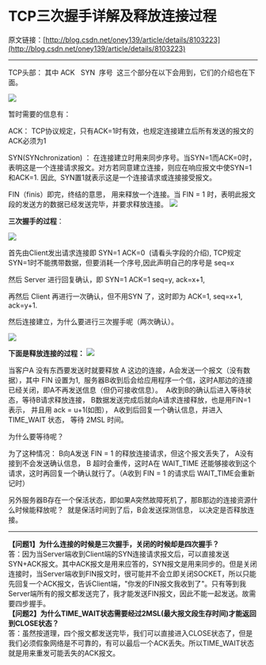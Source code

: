 # TCP三次握手详解及释放连接过程

原文链接：[http://blog.csdn.net/oney139/article/details/8103223](http://blog.csdn.net/oney139/article/details/8103223)

---

TCP头部： 其中 ACK   SYN  序号  这三个部分在以下会用到，它们的介绍也在下面。  


![](http://img.my.csdn.net/uploads/201210/23/1350984283_5857.jpg)

暂时需要的信息有：

ACK： TCP协议规定，只有ACK=1时有效，也规定连接建立后所有发送的报文的ACK必须为1

SYN\(SYNchronization\) ： 在连接建立时用来同步序号。当SYN=1而ACK=0时，表明这是一个连接请求报文。对方若同意建立连接，则应在响应报文中使SYN=1和ACK=1. 因此,  SYN置1就表示这是一个连接请求或连接接受报文。

FIN（finis）即完，终结的意思， 用来释放一个连接。当 FIN = 1 时，表明此报文段的发送方的数据已经发送完毕，并要求释放连接。
![](http://img.my.csdn.net/uploads/201210/23/1350984685_4221.jpg)

  
**三次握手的过程**：

![](http://img.my.csdn.net/uploads/201210/23/1350985085_3123.jpg)

首先由Client发出请求连接即 SYN=1 ACK=0  \(请看头字段的介绍\), TCP规定SYN=1时不能携带数据，但要消耗一个序号,因此声明自己的序号是 seq=x

然后 Server 进行回复确认，即 SYN=1 ACK=1 seq=y, ack=x+1,

再然后 Client 再进行一次确认，但不用SYN 了，这时即为 ACK=1, seq=x+1, ack=y+1.

然后连接建立，为什么要进行三次握手呢（两次确认）。

![](http://img.my.csdn.net/uploads/201210/23/1350985432_2318.jpg)

**下面是释放连接的过程：**
![](http://img.my.csdn.net/uploads/201210/23/1350990937_5362.jpg)  


当客户A 没有东西要发送时就要释放 A 这边的连接，A会发送一个报文（没有数据），其中 FIN 设置为1,  服务器B收到后会给应用程序一个信，这时A那边的连接已经关闭，即A不再发送信息（但仍可接收信息）。  A收到B的确认后进入等待状态，等待B请求释放连接， B数据发送完成后就向A请求连接释放，也是用FIN=1 表示， 并且用 ack = u+1\(如图）， A收到后回复一个确认信息，并进入 TIME\_WAIT 状态， 等待 2MSL 时间。

为什么要等待呢？

为了这种情况： B向A发送 FIN = 1 的释放连接请求，但这个报文丢失了， A没有接到不会发送确认信息， B 超时会重传，这时A在 WAIT\_TIME 还能够接收到这个请求，这时再回复一个确认就行了。（A收到 FIN = 1 的请求后 WAIT\_TIME会重新记时）

另外服务器B存在一个保活状态，即如果A突然故障死机了，那B那边的连接资源什么时候能释放呢？  就是保活时间到了后，B会发送探测信息， 以决定是否释放连接。  

---
**【问题1】为什么连接的时候是三次握手，关闭的时候却是四次握手？**  
答：因为当Server端收到Client端的SYN连接请求报文后，可以直接发送SYN+ACK报文。其中ACK报文是用来应答的，SYN报文是用来同步的。但是关闭连接时，当Server端收到FIN报文时，很可能并不会立即关闭SOCKET，所以只能先回复一个ACK报文，告诉Client端，"你发的FIN报文我收到了"。只有等到我Server端所有的报文都发送完了，我才能发送FIN报文，因此不能一起发送。故需要四步握手。  
**【问题2】为什么TIME\_WAIT状态需要经过2MSL\(最大报文段生存时间\)才能返回到CLOSE状态？**  
答：虽然按道理，四个报文都发送完毕，我们可以直接进入CLOSE状态了，但是我们必须假象网络是不可靠的，有可以最后一个ACK丢失。所以TIME\_WAIT状态就是用来重发可能丢失的ACK报文。


